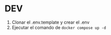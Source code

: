 

# DEV

1. Clonar el .env.template y crear el .env
2. Ejecutar el comando de ```docker compose up -d```